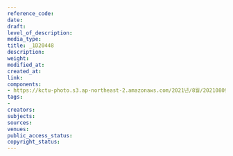 ```yaml
---
reference_code: 
date: 
draft: 
level_of_description: 
media_type: 
title: _1D20448
description: 
weight: 
modified_at: 
created_at: 
link: 
components:
- https://kctu-photo.s3.ap-northeast-2.amazonaws.com/2021년/8월/20210809_가석방심사위는+이재용+부회장+가석방을+불허하라+기자회견/_1D20448.jpg
tags:
- 
creators: 
subjects: 
sources: 
venues: 
public_access_status: 
copyright_status: 
---
```

